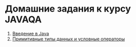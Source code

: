 # Домашние задания к курсу JAVAQA

1. [Введение в Java](/JAVA_INTRO.md)
2. [Примитивные типы данных и условные операторы](/PRIMITIVES.md)

